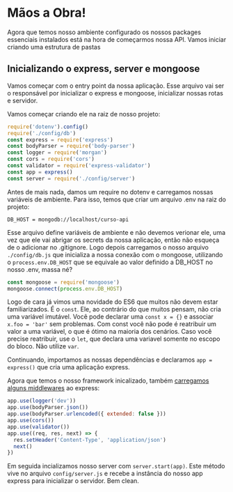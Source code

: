 # Mãos a Obra!

Agora que temos nosso ambiente configurado os nossos packages essenciais instalados está na hora de começarmos nossa API. Vamos iniciar criando uma estrutura de pastas

## Inicializando o express, server e mongoose
Vamos começar com o entry point da nossa aplicação. Esse arquivo vai ser o responsável por inicializar o express e mongoose, inicializar nossas rotas e servidor.

Vamos começar criando ele na raiz de nosso projeto:

```javascript
require('dotenv').config()
require('./config/db')
const express = require('express')
const bodyParser = require('body-parser')
const logger = require('morgan')
const cors = require('cors')
const validator = require('express-validator')
const app = express()
const server = require('./config/server')
```
Antes de mais nada, damos um require no dotenv e carregamos nossas variáveis de ambiente. Para isso, temos que criar um arquivo .env na raiz do projeto:
```
DB_HOST = mongodb://localhost/curso-api
```
Esse arquivo define variáveis de ambiente e não devemos verionar ele, uma vez que ele vai abrigar os secrets da nossa aplicação, então não esqueça de o adicionar no .gitignore. Logo depois carregamos o nosso arquivo `./config/db.js` que inicializa a nossa conexão com o mongoose, utilizando o `process.env.DB_HOST` que se equivale ao valor definido a DB_HOST no nosso .env, massa né?

```javascript
const mongoose = require('mongoose')
mongoose.connect(process.env.DB_HOST)
```

Logo de cara já vimos uma novidade do ES6 que muitos não devem estar familiarizados. É o `const`. Ele, ao contrário do que muitos pensam, não cria uma variável imutável. Você pode declarar uma `const x = {}` e associar `x.foo = 'bar'` sem problemas. Com const você não pode é reatribuir um valor a uma variável, o que é ótimo na maioria dos cenários. Caso você precise reatribuir, use o `let`, que declara uma variavel somente no escopo do bloco. Não utilize `var`.

Continuando, importamos as nossas dependências e declaramos `app = express()` que cria uma aplicação express.

Agora que temos o nosso framework inicalizado, também [carregamos alguns middlewares](http://expressjs.com/en/api.html#app.use) ao express:

```javascript
app.use(logger('dev'))
app.use(bodyParser.json())
app.use(bodyParser.urlencoded({ extended: false }))
app.use(cors())
app.use(validator())
app.use((req, res, next) => {
  res.setHeader('Content-Type', 'application/json')
  next()
})
```
Em seguida incializamos nosso server com `server.start(app)`. Este método vive no arquivo `config/server.js` e recebe a instância do nosso app express para inicializar o servidor. Bem clean.
